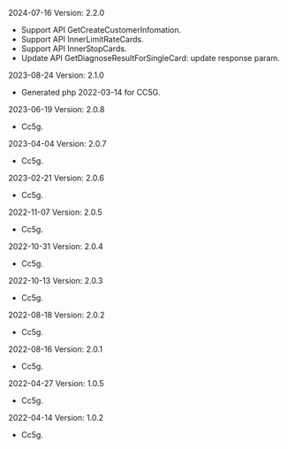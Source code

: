 2024-07-16 Version: 2.2.0
- Support API GetCreateCustomerInfomation.
- Support API InnerLimitRateCards.
- Support API InnerStopCards.
- Update API GetDiagnoseResultForSingleCard: update response param.


2023-08-24 Version: 2.1.0
- Generated php 2022-03-14 for CC5G.

2023-06-19 Version: 2.0.8
- Cc5g.

2023-04-04 Version: 2.0.7
- Cc5g.

2023-02-21 Version: 2.0.6
- Cc5g.

2022-11-07 Version: 2.0.5
- Cc5g.

2022-10-31 Version: 2.0.4
- Cc5g.

2022-10-13 Version: 2.0.3
- Cc5g.

2022-08-18 Version: 2.0.2
- Cc5g.

2022-08-16 Version: 2.0.1
- Cc5g.

2022-04-27 Version: 1.0.5
- Cc5g.

2022-04-14 Version: 1.0.2
- Cc5g.

